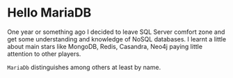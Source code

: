 ﻿# Hello MariaDB

<!-- Id: maria-db  -->
<!-- Categories: SQL, MariaDB -->
<!-- Date: 20200421  -->

<!-- #header -->
One year or something ago I decided to leave SQL Server comfort zone and get some understanding and knowledge of NoSQL databases. I learnt a little about main stars like MongoDB, Redis, Casandra, Neo4j paying little attention to other players.  
<!-- #endheader -->

```MariaDb``` distinguishes among others at least by name. 




